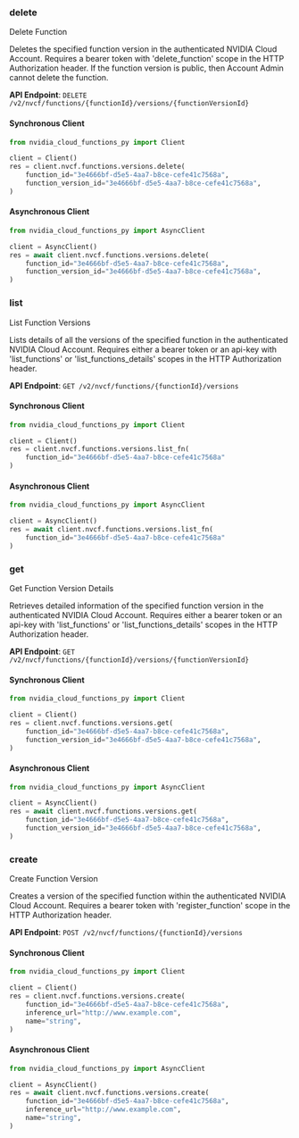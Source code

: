 
### delete <a name="delete"></a>
Delete Function

Deletes the specified function version in the authenticated NVIDIA Cloud  Account. Requires a bearer token with 'delete_function' scope in the HTTP  Authorization header. If the function version is public, then Account Admin  cannot delete the function. 

**API Endpoint**: `DELETE /v2/nvcf/functions/{functionId}/versions/{functionVersionId}`

#### Synchronous Client

```python
from nvidia_cloud_functions_py import Client

client = Client()
res = client.nvcf.functions.versions.delete(
    function_id="3e4666bf-d5e5-4aa7-b8ce-cefe41c7568a",
    function_version_id="3e4666bf-d5e5-4aa7-b8ce-cefe41c7568a",
)
```

#### Asynchronous Client

```python
from nvidia_cloud_functions_py import AsyncClient

client = AsyncClient()
res = await client.nvcf.functions.versions.delete(
    function_id="3e4666bf-d5e5-4aa7-b8ce-cefe41c7568a",
    function_version_id="3e4666bf-d5e5-4aa7-b8ce-cefe41c7568a",
)
```

### list <a name="list"></a>
List Function Versions

Lists details of all the versions of the specified function in the authenticated  NVIDIA Cloud Account. Requires either a bearer token or an api-key with  'list_functions' or 'list_functions_details' scopes in the HTTP Authorization  header. 

**API Endpoint**: `GET /v2/nvcf/functions/{functionId}/versions`

#### Synchronous Client

```python
from nvidia_cloud_functions_py import Client

client = Client()
res = client.nvcf.functions.versions.list_fn(
    function_id="3e4666bf-d5e5-4aa7-b8ce-cefe41c7568a"
)
```

#### Asynchronous Client

```python
from nvidia_cloud_functions_py import AsyncClient

client = AsyncClient()
res = await client.nvcf.functions.versions.list_fn(
    function_id="3e4666bf-d5e5-4aa7-b8ce-cefe41c7568a"
)
```

### get <a name="get"></a>
Get Function Version Details

Retrieves detailed information of the specified function version in the  authenticated NVIDIA Cloud Account. Requires either a bearer token or an  api-key with 'list_functions' or 'list_functions_details' scopes in the HTTP  Authorization header. 

**API Endpoint**: `GET /v2/nvcf/functions/{functionId}/versions/{functionVersionId}`

#### Synchronous Client

```python
from nvidia_cloud_functions_py import Client

client = Client()
res = client.nvcf.functions.versions.get(
    function_id="3e4666bf-d5e5-4aa7-b8ce-cefe41c7568a",
    function_version_id="3e4666bf-d5e5-4aa7-b8ce-cefe41c7568a",
)
```

#### Asynchronous Client

```python
from nvidia_cloud_functions_py import AsyncClient

client = AsyncClient()
res = await client.nvcf.functions.versions.get(
    function_id="3e4666bf-d5e5-4aa7-b8ce-cefe41c7568a",
    function_version_id="3e4666bf-d5e5-4aa7-b8ce-cefe41c7568a",
)
```

### create <a name="create"></a>
Create Function Version

Creates a version of the specified function within the authenticated NVIDIA  Cloud Account. Requires a bearer token with 'register_function' scope in the  HTTP Authorization header. 

**API Endpoint**: `POST /v2/nvcf/functions/{functionId}/versions`

#### Synchronous Client

```python
from nvidia_cloud_functions_py import Client

client = Client()
res = client.nvcf.functions.versions.create(
    function_id="3e4666bf-d5e5-4aa7-b8ce-cefe41c7568a",
    inference_url="http://www.example.com",
    name="string",
)
```

#### Asynchronous Client

```python
from nvidia_cloud_functions_py import AsyncClient

client = AsyncClient()
res = await client.nvcf.functions.versions.create(
    function_id="3e4666bf-d5e5-4aa7-b8ce-cefe41c7568a",
    inference_url="http://www.example.com",
    name="string",
)
```
